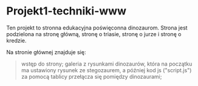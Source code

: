 # Projekt1-techniki-www

Ten projekt to stronna edukacyjna poświęconna dinozaurom. Strona jest podzielona na stronę główną, stronę o triasie, stronę o jurze i stronę o kredzie. 

Na stronie głównej znajduje się:
>wstęp do strony;
>galeria z rysunkami dinozaurów, która na początku ma ustawiony rysunek ze stegozaurem, a później kod js ("script.js") za pomocą tablicy przełącza się pomiędzy dinozaurami;
